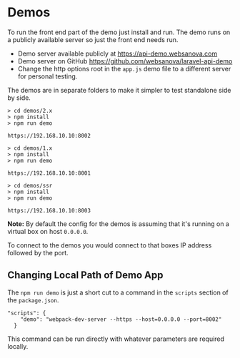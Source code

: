 # Demos

To run the front end part of the demo just install and run. The demo runs on a publicly available server so just the front end needs run.

* Demo server available publicly at https://api-demo.websanova.com
* Demo server on GitHub https://github.com/websanova/laravel-api-demo
* Change the http options root in the `app.js` demo file to a different server for personal testing.

The demos are in separate folders to make it simpler to test standalone side by side.

~~~
> cd demos/2.x
> npm install
> npm run demo

https://192.168.10.10:8002
~~~

~~~
> cd demos/1.x
> npm install
> npm run demo

https://192.168.10.10:8001
~~~

~~~
> cd demos/ssr
> npm install
> npm run demo

https://192.168.10.10:8003
~~~

**Note:** By default the config for the demos is assuming that it's running on a virtual box on host `0.0.0.0`.

To connect to the demos you would connect to that boxes IP address followed by the port.



## Changing Local Path of Demo App

The `npm run demo` is just a short cut to a command in the `scripts` section of the `package.json`.

~~~
"scripts": {
    "demo": "webpack-dev-server --https --host=0.0.0.0 --port=8002"
  }
~~~

This command can be run directly with whatever parameters are required locally.